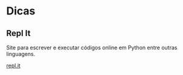 # Dicas

## Repl It

Site para escrever e executar códigos online em Python entre outras linguagens.

[repl.it](https://replit.com/)


